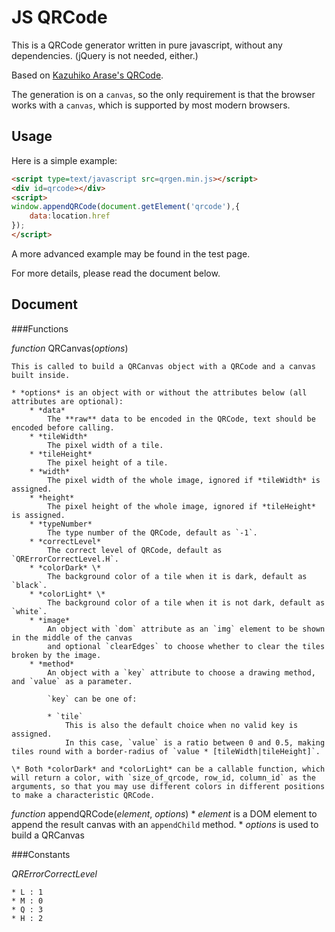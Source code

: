 JS QRCode
===

This is a QRCode generator written in pure javascript, without any dependencies. (jQuery is not needed, either.)

Based on [Kazuhiko Arase's QRCode](http://www.d-project.com/).

The generation is on a `canvas`, so the only requirement is that the browser works with a `canvas`, which is supported by most modern browsers.

Usage
---
Here is a simple example:

``` html
<script type=text/javascript src=qrgen.min.js></script>
<div id=qrcode></div>
<script>
window.appendQRCode(document.getElement('qrcode'),{
	data:location.href
});
</script>
```

A more advanced example may be found in the test page.

For more details, please read the document below.

Document
---

###Functions

*function* QRCanvas(*options*)

	This is called to build a QRCanvas object with a QRCode and a canvas built inside.

	* *options* is an object with or without the attributes below (all attributes are optional):
		* *data*  
			The **raw** data to be encoded in the QRCode, text should be encoded before calling.
		* *tileWidth*  
			The pixel width of a tile.
		* *tileHeight*  
			The pixel height of a tile.
		* *width*  
			The pixel width of the whole image, ignored if *tileWidth* is assigned.
		* *height*  
			The pixel height of the whole image, ignored if *tileHeight* is assigned.
		* *typeNumber*  
			The type number of the QRCode, default as `-1`.
		* *correctLevel*  
			The correct level of QRCode, default as `QRErrorCorrectLevel.H`.  
		* *colorDark* \*  
			The background color of a tile when it is dark, default as `black`.
		* *colorLight* \*  
			The background color of a tile when it is not dark, default as `white`.
		* *image*  
			An object with `dom` attribute as an `img` element to be shown in the middle of the canvas
			and optional `clearEdges` to choose whether to clear the tiles broken by the image.
		* *method*  
			An object with a `key` attribute to choose a drawing method, and `value` as a parameter.

			`key` can be one of:

			* `tile`  
				This is also the default choice when no valid key is assigned.  
				In this case, `value` is a ratio between 0 and 0.5, making tiles round with a border-radius of `value * [tileWidth|tileHeight]`.

	\* Both *colorDark* and *colorLight* can be a callable function, which will return a color, with `size_of_qrcode, row_id, column_id` as the arguments, so that you may use different colors in different positions to make a characteristic QRCode.

*function* appendQRCode(*element*, *options*)
	* *element* is a DOM element to append the result canvas with an `appendChild` method.
	* *options* is used to build a QRCanvas

###Constants

*QRErrorCorrectLevel*

	* L : 1
	* M : 0
	* Q : 3
	* H : 2
